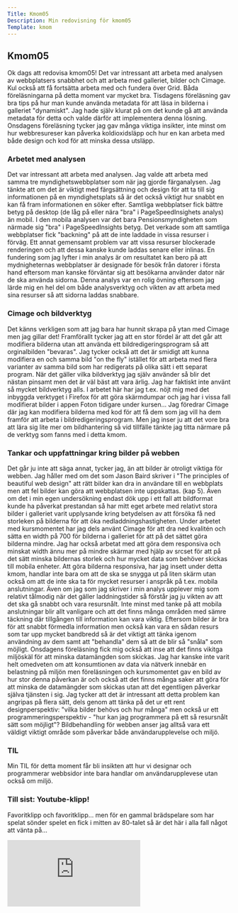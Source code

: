 ```yaml
---
Title: Kmom05
Description: Min redovisning för kmom05
Template: kmom
---
```


## Kmom05
Ok dags att redovisa kmom05! Det var intressant att arbeta med analysen av webbplatsers snabbhet och att arbeta med galleriet, bilder och Cimage. Kul också att få fortsätta arbeta med och fundera över Grid. Båda föreläsningarna på detta moment var mycket bra. Tisdagens föreläsning gav bra tips på hur man kunde använda metadata för att läsa in bilderna i galleriet "dynamiskt". Jag hade själv klurat på om det kunde gå att använda metadata för detta och valde därför att implementera denna lösning. Onsdagens föreläsning tycker jag gav många viktiga insikter, inte minst om hur webbresureser kan påverka koldioxidsläpp och hur en kan arbeta med både design och kod för att minska dessa utsläpp.

### Arbetet med analysen
Det var intressant att arbeta med analysen. Jag valde att arbeta med samma tre myndighetswebbplatser som när jag gjorde färganalysen. Jag tänkte att om det är viktigt med färgsättning och design för att ta till sig informationen på en myndighetsplats så är det också viktigt hur snabbt en kan få fram informationen en söker efter. Samtliga webbplatser fick bättre betyg på desktop (de låg på eller nära "bra" i PageSpeedInsighets analys) än mobil. I den mobila analysen var det bara Pensionsmyndigheten som närmade sig "bra" i PageSpeedInsights betyg. Det verkade som att samtliga webbplatser fick "backning" på att de inte laddade in vissa resurser i förväg. Ett annat gemensamt problem var att vissa resurser blockerade renderingen och att dessa kanske kunde laddas senare eller inlinas. En fundering som jag lyfter i min analys är om resultatet kan bero på att mydnigheternas webbplatser är designade för besök från datorer i första hand eftersom man kanske förväntar sig att besökarna använder dator när de ska använda sidorna. Denna analys var en rolig övning eftersom jag lärde mig en hel del om både analysverktyg och vikten av att arbeta med sina resurser så att sidorna laddas snabbare.

### Cimage och bildverktyg
Det känns verkligen som att jag bara har hunnit skrapa på ytan med Cimage men jag gillar det! Framförallt tycker jag att en stor fördel är att det går att modifiera bilderna utan att använda ett bildredigeringsprogram så att orginalbilden "bevaras". Jag tycker också att det är smidigt att kunna modifiera en och samma bild "on the fly" istället för att arbeta med flera varianter av samma bild som har redigerats på olika sätt i ett separat program. När det gäller vilka bildverktyg jag själv använder så blir det nästan pinsamt men det är väl bäst att vara ärlig. Jag har faktiskt inte använt så mycket bildverktyg alls. I arbetet här har jag t.ex. nöjt mig med det inbyggda verktyget i Firefox för att göra skärmdumpar och jag har i vissa fall modifierat bilder i appen Foton tidigare under kursen... Jag föredrar Cimage där jag kan modifiera bilderna med kod för att få dem som jag vill ha dem framför att arbeta i bildredigeringsprogram. Men jag inser ju att det vore bra att lära sig lite mer om bildhantering så vid tillfälle tänkte jag titta närmare på de verktyg som fanns med i detta kmom.

### Tankar och uppfattningar kring bilder på webben
Det går ju inte att säga annat, tycker jag, än att bilder är otroligt viktiga för webben. Jag håller med om det som Jason Baird skriver i "The principles of beautiful web design" att rätt bilder kan dra in användare till en webbplats men att fel bilder kan göra att webbplatsen inte uppskattas. (kap 5). Även om det i min egen undersökning endast dök upp i ett fall att bildformat kunde ha påverkat prestandan så har mitt eget arbete med relativt stora bilder i galleriet varit upplysande kring betydelsen av att försöka få ned storleken på bilderna för att öka nedladdningshastigheten. Under arbetet med kursmomentet har jag dels använt Cimage för att dra ned kvalitén och sätta en width på 700 för bilderna i galleriet för att på det sättet göra bilderna mindre. Jag har också arbetat med att göra dem responsiva och minskat width ännu mer på mindre skärmar med hjälp av srcset för att på det sätt minska bildernas storlek och hur mycket data som behöver skickas till mobila enheter. Att göra bilderna responsiva, har jag insett under detta kmom, handlar inte bara om att de ska se snygga ut på liten skärm utan också om att de inte ska ta för mycket resurser i anspråk på t.ex. mobila anslutningar. Även om jag som jag skriver i min analys upplever mig som relativt tålmodig när det gäller laddningstider så förstår jag ju vikten av att det ska gå snabbt och vara resursnålt. Inte minst med tanke på att mobila anslutningar blir allt vanligare och att det finns många områden med sämre täckning där tillgången till information kan vara viktig. Eftersom bilder är bra för att snabbt förmedla information men också kan vara en sådan resurs som tar upp mycket bandbredd så är det viktigt att tänka igenom användning av dem samt att "behandla" dem så att de blir så "snåla" som möjligt. Onsdagens föreläsning fick mig också att inse att det finns vikitga miljöskäl för att minska datamängden som skickas. Jag har kanske inte varit helt omedveten om att konsumtionen av data via nätverk innebär en belastning på miljön men föreläsningen och kursmomentet gav en bild av hur stor denna påverkan är och också att det finns många saker att göra för att minska de datamängder som skickas utan att det egentligen påverkar själva tjänsten i sig. Jag tycker att det är intressant att detta problem kan angripas på flera sätt, dels genom att tänka på det ur ett rent designperspektiv: "vilka bilder behövs och hur många" men också ur ett programmeringsperspektiv - "hur kan jag programmera på ett så resursnålt sätt som möjligt"? Bildbehandling för webben anser jag alltså vara ett väldigt viktigt område som påverkar både användarupplevelse och miljö.

### TIL
Min TIL för detta moment får bli insikten att hur vi designar och programmerar webbsidor inte bara handlar om användarupplevese utan också om miljö.

### Till sist: Youtube-klipp!
Favoritklipp och favoritklipp... men för en gammal brädspelare som har spelat sönder spelet en fick i mitten av 80-talet så är det här i alla fall något att vänta på...
<div class="embed-container">
    <iframe src="https://www.youtube.com/embed/Xjv7vdBkluw" frameborder="0" allowfullscreen></iframe>
</div>
